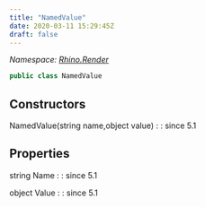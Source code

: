 ```yaml
---
title: "NamedValue"
date: 2020-03-11 15:29:45Z
draft: false
---
```


*Namespace: [Rhino.Render](../)*

```cs
public class NamedValue
```
## Constructors

NamedValue(string name,object value)
: 
: since 5.1
## Properties

string Name
: 
: since 5.1

object Value
: 
: since 5.1

